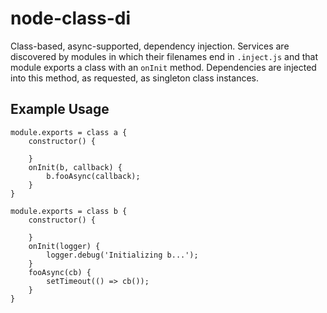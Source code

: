 # node-class-di
Class-based, async-supported, dependency injection.  Services are discovered by modules in which their filenames end in `.inject.js` and that module exports a class with an `onInit` method.  Dependencies are injected into this method, as requested, as singleton class instances.

## Example Usage
```
module.exports = class a {
    constructor() {

    }
    onInit(b, callback) {
        b.fooAsync(callback);
    }
}
```

```
module.exports = class b {
    constructor() {

    }
    onInit(logger) {
        logger.debug('Initializing b...');
    }
    fooAsync(cb) {
        setTimeout(() => cb());
    }
}
```
